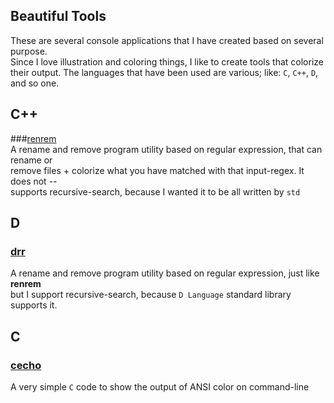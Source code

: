 ## Beautiful Tools  

These are several console applications that I have created based on several purpose.  
Since I love illustration and coloring things, I like to create tools that colorize  
their output. The languages that have been used are various; like: `C`, `C++`, `D`,  
and so one.  

## C++  
###[renrem](https://github.com/k-five/renrem)  
A rename and remove program utility based on regular expression, that can rename or  
remove files + colorize what you have matched with that input-regex. It does not --  
supports recursive-search, because I wanted it to be all written by `std`  

## D  
### [drr](https://github.com/k-five/drr)  
A rename and remove program utility based on regular expression, just like **renrem**  
but I support recursive-search, because `D Language` standard library supports it.  

## C  
### [cecho](https://github.com/k-five/cecho)  
A very simple `C` code to show the output of ANSI color on command-line




